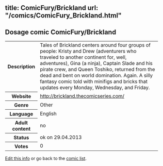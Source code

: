 title: ComicFury/Brickland
url: "/comics/ComicFury_Brickland.html"
---
Dosage comic ComicFury/Brickland
-----------------------------------------

<p id="msg"></p>
<script type="text/javascript">
if (window.location.search === '?edit_info_mail=sent_ok') {
  var elem = document.getElementById("msg");
  elem.innerHTML = 'Edited information sucessfully sent for review, which is usually done daily. Thanks!';
  elem.className = 'ok';
}
</script>
<table class="comicinfo">
<tr>
<th>Description</th><td>Tales of Brickland centers around four groups of people: Kristy and Drew (adventurers who traveled to another continent for, well, adventures), Gina (a ninja), Captain Slade and his pirate crew, and Queen Toshiko, returned from the dead and bent on world domination. Again. A silly fantasy comic told with minifigs and bricks that updates every Monday, Wednesday, and Friday.</td>
</tr>
<tr>
<th>Website</th><td><a href="http://brickland.thecomicseries.com/">http://brickland.thecomicseries.com/</a></td>
</tr>
<tr>
<th>Genre</th><td>Other</td>
</tr>
<tr>
<th>Language</th><td>English</td>
</tr>
<tr>
<th>Adult content</th><td>no</td>
</tr>
<tr>
<th>Status</th><td>ok on 29.04.2013</td>
</tr>
<tr>
<th>Votes</th><td>0</td>
</tr>
</table>

[Edit this info](ComicFury_Brickland_edit.html) or go back to the [comic list](../comic-index.html).
